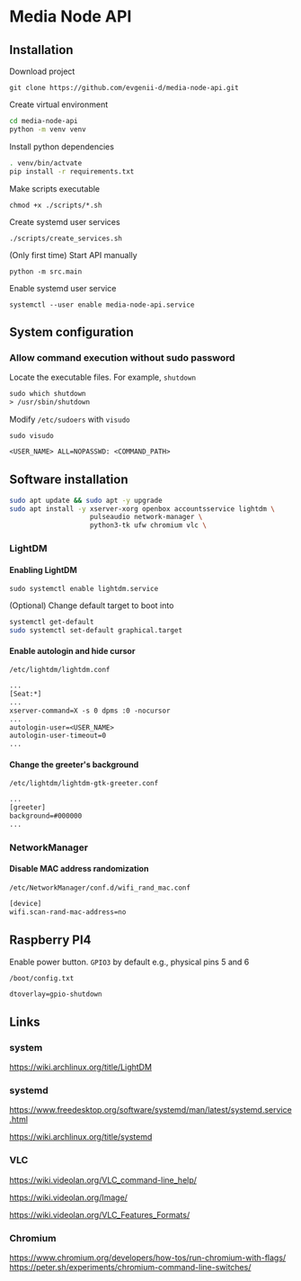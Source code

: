 # Media Node API

## Installation

Download project

`git clone https://github.com/evgenii-d/media-node-api.git`

Create virtual environment

```bash
cd media-node-api
python -m venv venv
```

Install python dependencies

```bash
. venv/bin/actvate
pip install -r requirements.txt
```

Make scripts executable

`chmod +x ./scripts/*.sh`

Create systemd user services

`./scripts/create_services.sh`

(Only first time) Start API manually

`python -m src.main`

Enable systemd user service

`systemctl --user enable media-node-api.service`

## System configuration

### Allow command execution without sudo password

Locate the executable files. For example, `shutdown`

```txt
sudo which shutdown
> /usr/sbin/shutdown
```

Modify `/etc/sudoers` with `visudo`

`sudo visudo`

```txt
<USER_NAME> ALL=NOPASSWD: <COMMAND_PATH>
```

## Software installation

```sh
sudo apt update && sudo apt -y upgrade
sudo apt install -y xserver-xorg openbox accountsservice lightdm \
                    pulseaudio network-manager \
                    python3-tk ufw chromium vlc \
```

### LightDM

#### Enabling LightDM

`sudo systemctl enable lightdm.service`

(Optional) Change default target to boot into

```sh
systemctl get-default
sudo systemctl set-default graphical.target
```

#### Enable autologin and hide cursor

`/etc/lightdm/lightdm.conf`

```txt
...
[Seat:*]
...
xserver-command=X -s 0 dpms :0 -nocursor
...
autologin-user=<USER_NAME>
autologin-user-timeout=0
...
```

#### Change the greeter's background

`/etc/lightdm/lightdm-gtk-greeter.conf`

```txt
...
[greeter]
background=#000000
...
```

### NetworkManager

#### Disable MAC address randomization

`/etc/NetworkManager/conf.d/wifi_rand_mac.conf`

```txt
[device]
wifi.scan-rand-mac-address=no
```

## Raspberry PI4

Enable power button. `GPIO3` by default e.g., physical pins 5 and 6

`/boot/config.txt`

```txt
dtoverlay=gpio-shutdown
```

## Links

### system

<https://wiki.archlinux.org/title/LightDM>

### systemd

<https://www.freedesktop.org/software/systemd/man/latest/systemd.service.html>

<https://wiki.archlinux.org/title/systemd>

### VLC

<https://wiki.videolan.org/VLC_command-line_help/>

<https://wiki.videolan.org/Image/>

<https://wiki.videolan.org/VLC_Features_Formats/>

### Chromium

<https://www.chromium.org/developers/how-tos/run-chromium-with-flags/>
<https://peter.sh/experiments/chromium-command-line-switches/>
